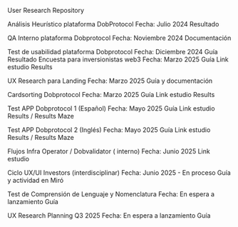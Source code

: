 User Research Repository

Análisis Heurístico plataforma DobProtocol
Fecha: Julio 2024
Resultado

QA Interno plataforma Dobprotocol
Fecha: Noviembre 2024
Documentación

Test de usabilidad plataforma Dobprotocol
Fecha: Diciembre 2024
Guía
Resultado
Encuesta para inversionistas web3
Fecha: Marzo 2025
Guía
Link estudio
Results

UX Research para Landing
Fecha: Marzo 2025
Guía y documentación

Cardsorting Dobprotocol
Fecha: Marzo 2025
Guía
Link estudio
Results

Test APP Dobprotocol 1 (Español)
Fecha: Mayo 2025
Guía
Link estudio
Results / Results Maze

Test APP Dobprotocol 2 (Inglés)
Fecha: Mayo 2025
Guía
Link estudio
Results / Results Maze

Flujos Infra Operator / Dobvalidator ( interno)
Fecha: Junio 2025
Link estudio

Ciclo UX/UI Investors (interdisciplinar)
Fecha: Junio 2025 - En proceso
Guía y actividad en Miró

Test de Comprensión de Lenguaje y Nomenclatura
Fecha: En espera a lanzamiento
Guía

UX Research Planning Q3 2025
Fecha: En espera a lanzamiento
Guía

